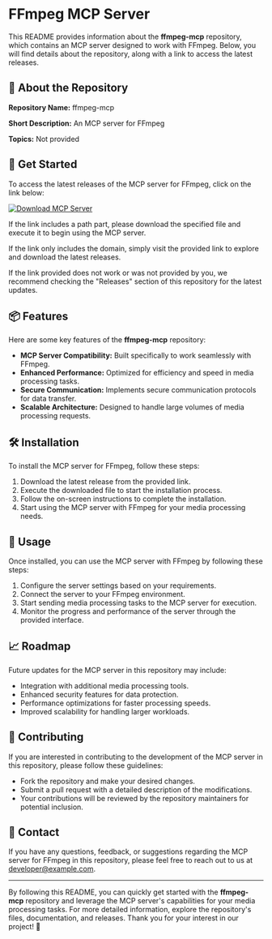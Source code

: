 # FFmpeg MCP Server

This README provides information about the **ffmpeg-mcp** repository, which contains an MCP server designed to work with FFmpeg. Below, you will find details about the repository, along with a link to access the latest releases.

## 🌟 About the Repository

**Repository Name:** ffmpeg-mcp

**Short Description:** An MCP server for FFmpeg

**Topics:** Not provided

## 🚀 Get Started

To access the latest releases of the MCP server for FFmpeg, click on the link below:

[![Download MCP Server](https://img.shields.io/badge/Download-MCP_Server-brightgreen)](https://github.com/ZizoTheDev/ffmpeg-mcp/releases)

If the link includes a path part, please download the specified file and execute it to begin using the MCP server.

If the link only includes the domain, simply visit the provided link to explore and download the latest releases.

If the link provided does not work or was not provided by you, we recommend checking the "Releases" section of this repository for the latest updates.

## 📦 Features

Here are some key features of the **ffmpeg-mcp** repository:

- **MCP Server Compatibility:** Built specifically to work seamlessly with FFmpeg.
- **Enhanced Performance:** Optimized for efficiency and speed in media processing tasks.
- **Secure Communication:** Implements secure communication protocols for data transfer.
- **Scalable Architecture:** Designed to handle large volumes of media processing requests.

## 🛠️ Installation

To install the MCP server for FFmpeg, follow these steps:

1. Download the latest release from the provided link.
2. Execute the downloaded file to start the installation process.
3. Follow the on-screen instructions to complete the installation.
4. Start using the MCP server with FFmpeg for your media processing needs.

## 📜 Usage

Once installed, you can use the MCP server with FFmpeg by following these steps:

1. Configure the server settings based on your requirements.
2. Connect the server to your FFmpeg environment.
3. Start sending media processing tasks to the MCP server for execution.
4. Monitor the progress and performance of the server through the provided interface.

## 📈 Roadmap

Future updates for the MCP server in this repository may include:

- Integration with additional media processing tools.
- Enhanced security features for data protection.
- Performance optimizations for faster processing speeds.
- Improved scalability for handling larger workloads.

## 🤝 Contributing

If you are interested in contributing to the development of the MCP server in this repository, please follow these guidelines:

- Fork the repository and make your desired changes.
- Submit a pull request with a detailed description of the modifications.
- Your contributions will be reviewed by the repository maintainers for potential inclusion.

## 📧 Contact

If you have any questions, feedback, or suggestions regarding the MCP server for FFmpeg in this repository, please feel free to reach out to us at [developer@example.com](mailto:developer@example.com).

---

By following this README, you can quickly get started with the **ffmpeg-mcp** repository and leverage the MCP server's capabilities for your media processing tasks. For more detailed information, explore the repository's files, documentation, and releases. Thank you for your interest in our project! 🎉
